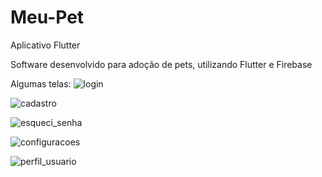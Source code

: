 # Meu-Pet
Aplicativo Flutter

Software desenvolvido para adoção de pets, utilizando Flutter e Firebase

Algumas telas:
![login](https://user-images.githubusercontent.com/26170686/156679007-3540c371-5c3e-4607-a977-6166f8c2ac52.png)

![cadastro](https://user-images.githubusercontent.com/26170686/156679063-20d1cca3-7daf-4676-95aa-d5340e2158f1.png)

![esqueci_senha](https://user-images.githubusercontent.com/26170686/156679077-cff1f915-f12e-4142-bd92-af2b2abe39ea.png)

![configuracoes](https://user-images.githubusercontent.com/26170686/156679105-be86467b-a264-4102-a2e3-21247e1ca3b7.png)

![perfil_usuario](https://user-images.githubusercontent.com/26170686/156679110-f71f3707-2011-416f-abb4-90216ec32b76.png)
